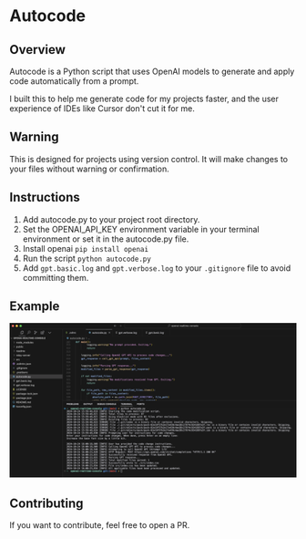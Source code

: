 # Autocode

## Overview

Autocode is a Python script that uses OpenAI models to generate and apply code automatically from a prompt.

I built this to help me generate code for my projects faster, and the user experience of IDEs like Cursor don't cut it for me.

## Warning

This is designed for projects using version control. It will make changes to your files without warning or confirmation.

## Instructions

1. Add autocode.py to your project root directory.
2. Set the OPENAI_API_KEY environment variable in your terminal environment or set it in the autocode.py file.
3. Install openai `pip install openai`
4. Run the script `python autocode.py`
5. Add `gpt.basic.log` and `gpt.verbose.log` to your `.gitignore` file to avoid committing them.

## Example

![Example](./example.png)

## Contributing

If you want to contribute, feel free to open a PR.
